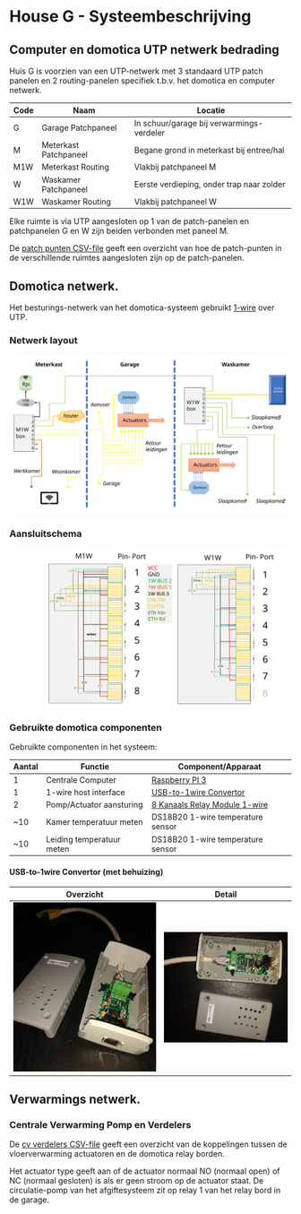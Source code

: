 # House G - Systeembeschrijving


## Computer en domotica UTP netwerk bedrading

Huis G is voorzien van een UTP-netwerk met 3 standaard UTP patch panelen en 2 routing-panelen specifiek t.b.v. het domotica en computer netwerk.

| Code | Naam                  | Locatie |
| ---  | ---                   | ---     |
| G    | Garage Patchpaneel    | In schuur/garage bij verwarmings-verdeler |
| M    | Meterkast Patchpaneel | Begane grond in meterkast bij entree/hal  |
| M1W  | Meterkast Routing     | Vlakbij patchpaneel M                     |
| W    | Waskamer Patchpaneel  | Eerste verdieping, onder trap naar zolder |
| W1W  | Waskamer Routing      | Vlakbij patchpaneel W                     |

Elke ruimte is via UTP aangesloten op 1 van de patch-panelen en patchpanelen G en W zijn beiden verbonden met paneel M.

De [patch punten CSV-file](../../../data/patch_punten.csv) geeft een overzicht van hoe de patch-punten in de verschillende ruimtes aangesloten zijn op de patch-panelen.


## Domotica netwerk.

Het besturings-netwerk van het domotica-systeem gebruikt [1-wire](https://en.wikipedia.org/wiki/1-Wire) over UTP.

### Netwerk layout
![alt text](Layout_1W_network.svg "Netwerk layout")

### Aansluitschema
![alt text](1W_boxes.svg "Aansluitschema")


### Gebruikte domotica componenten

Gebruikte componenten in het systeem:

| Aantal | Functie                    | Component/Apparaat |
| ---    |  ---                       |  ---               | 
|      1 | Centrale Computer          | [Raspberry PI 3](https://www.raspberrypi.org/) |
|      1 | 1-wire host interface      | [USB-to-1wire Convertor](http://denkovi.com/usb-to-one-wire-interface-adaptor-converter-thermometer) |
|      2 | Pomp/Actuator aansturing   | [8 Kanaals Relay Module 1-wire](http://denkovi.com/1-wire-eight-channel-relay-module-for-home-automation-with-din-box) |
|    ~10 | Kamer temperatuur meten    | DS18B20 1-wire temperature sensor |
|    ~10 | Leiding temperatuur meten  | DS18B20 1-wire temperature sensor |

#### USB-to-1wire Convertor (met behuizing)
| Overzicht | Detail |
| ---       |  ---   |
| ![1W USB overzicht](../../images/2020-10-24_1w_usb_overview.jpg)| ![1W USB Detail](../../images/2020-10-24_1w_usb_detail.jpg) |

## Verwarmings netwerk.

### Centrale Verwarming Pomp en Verdelers

De [cv verdelers CSV-file](../../../data/cv_verdelers.csv) geeft een overzicht van de koppelingen tussen de vloerverwarming actuatoren en de domotica relay borden.

Het actuator type geeft aan of de actuator normaal NO (normaal open) of NC (normaal gesloten) is als er geen stroom op de actuator staat.
De circulatie-pomp van het afgiftesysteem zit op relay 1 van het relay bord in de garage.
